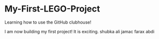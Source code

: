 # My-First-LEGO-Project
Learning how to use the GitHub clubhouse!

I am now building my first project! It is exciting.
shubka ali jamac
farax abdi
